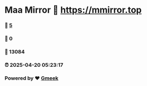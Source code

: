 # Maa Mirror :link: https://mmirror.top 
### :page_facing_up: [5](https://mmirror.top/tag.html) 
### :speech_balloon: 0 
### :hibiscus: 13084 
### :alarm_clock: 2025-04-20 05:23:17 
### Powered by :heart: [Gmeek](https://github.com/Meekdai/Gmeek)
